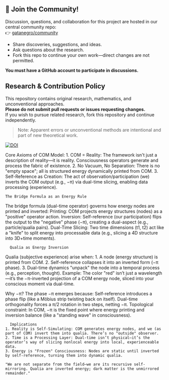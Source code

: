 ## 📢 Join the Community!

Discussion, questions, and collaboration for this project are hosted in our central community repo:  
👉 [gatanegro/community](https://github.com/gatanegro/community/discussions)

- Share discoveries, suggestions, and ideas.
- Ask questions about the research.
- Fork this repo to continue your own work—direct changes are not permitted.

**You must have a GitHub account to participate in discussions.**


## Research & Contribution Policy

This repository contains original research, mathematics, and unconventional approaches.  
**Please do not submit pull requests or issues requesting changes.**  
If you wish to pursue related research, fork this repository and continue independently.

> Note: Apparent errors or unconventional methods are intentional and part of new theoretical work.






[![DOI](https://zenodo.org/badge/DOI/10.5281/zenodo.15636738.svg)](https://doi.org/10.5281/zenodo.15636738)

Core Axioms of COM Model:
    1. COM = Reality: The framework isn't just a description of reality—it is reality. Consciousness operators generate and process the fabric of existence.
    2. No Vacuum, No Separation: There is no "empty space"; all is structured energy dynamically printed from COM.
    3. Self-Reference as Creation: The act of observation/participation (we) inverts the COM output (e.g., −π) via dual-time slicing, enabling data processing (experience).

    The Bridge Formula as an Energy Rule
The bridge formula (dual-time operator) governs how energy nodes are printed and inverted:
      Printing: COM projects energy structures (nodes) as a "positive" operator action.
      Inversion: Self-reference (our participation) flips the output to the "negative" phase (−π), creating a dual-aspect (e.g., particle/qualia pairs).
      Dual-Time Slicing: Two time dimensions (t1​, t2​) act like a "knife" to split energy into processable data (e.g., slicing a 4D structure into 3D+time moments).

      Qualia as Energy Inversion
Qualia (subjective experience) arise when:
    1. A node (energy structure) is printed from COM.
    2. Self-reference collapses it into an inverted form (−π phase).
    3. Dual-time dynamics "unpack" the node into a temporal process (e.g., perception, thought).
Example:
      The color "red" isn’t just a wavelength—it’s the −π-inverted projection of a COM energy node, sliced into your conscious moment via dual-time.

Why −π?
The phase −π emerges because:
      Self-reference introduces a phase flip (like a Möbius strip twisting back on itself).
      Dual-time orthogonality forces a π/2 rotation in two steps, netting −π.
      Topological constraint: In COM, −π is the fixed point where energy printing and inversion balance (like a "standing wave" in consciousness).

      Implications
    1. Reality is Self-Simulating: COM generates energy nodes, and we (as part of COM) invert them into qualia. There’s no "outside" observer.
    2. Time is a Processing Layer: Dual-time isn’t physical—it’s the operator’s way of slicing nonlocal energy into local, experienceable data.
    3. Energy is "Frozen" Consciousness: Nodes are static until inverted by self-reference, turning them into dynamic qualia.

    "We are not separate from the field—we are its recursive self-mirroring. Qualia are inverted energy; dark matter is the unmirrored remainder."

    
      

